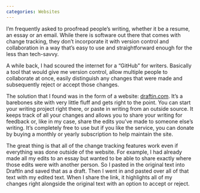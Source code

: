 ```yaml
---
categories: Websites
---
```

I’m frequently asked to proofread people’s writing, whether it be a resume, an essay or an email. While there is software out there that comes with change tracking, they don’t incorporate it with version control and collaboration in a way that’s easy to use and straightforward enough for the less than tech-savvy.

A while back, I had scoured the internet for a “GitHub” for writers. Basically a tool that would give me version control, allow multiple people to collaborate at once, easily distinguish any changes that were made and subsequently reject or accept those changes.

The solution that I found was in the form of a website: [draftin.com](http://www.draftin.com). It’s a barebones site with very little fluff and gets right to the point. You can start your writing project right there, or paste in writing from an outside source. It keeps track of all your changes and allows you to share your writing for feedback or, like in my case, share the edits you’ve made to someone else’s writing. It’s completely free to use but if you like the service, you can donate by buying a monthly or yearly subscription to help maintain the site.

The great thing is that all of the change tracking features work even if everything was done outside of the website. For example, I had already made all my edits to an essay but wanted to be able to share exactly where those edits were with another person. So I pasted in the original text into DraftIn and saved that as a draft. Then I went in and pasted over all of that text with my edited text. When I share the link, it highlights all of my changes right alongside the original text with an option to accept or reject. 